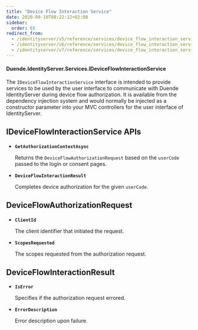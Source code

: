 ```yaml
---
title: "Device Flow Interaction Service"
date: 2020-09-10T08:22:12+02:00
sidebar:
  order: 65
redirect_from:
  - /identityserver/v5/reference/services/device_flow_interaction_service/
  - /identityserver/v6/reference/services/device_flow_interaction_service/
  - /identityserver/v7/reference/services/device_flow_interaction_service/
---
```


#### Duende.IdentityServer.Services.IDeviceFlowInteractionService

The `IDeviceFlowInteractionService` interface is intended to provide services to be used by the user interface to
communicate with Duende IdentityServer during device flow authorization.
It is available from the dependency injection system and would normally be injected as a constructor parameter into your
MVC controllers for the user interface of IdentityServer.

## IDeviceFlowInteractionService APIs

* **`GetAuthorizationContextAsync`**

  Returns the `DeviceFlowAuthorizationRequest` based on the `userCode` passed to the login or consent pages.

* **`DeviceFlowInteractionResult`**

  Completes device authorization for the given `userCode`.

## DeviceFlowAuthorizationRequest

* **`ClientId`**

  The client identifier that initiated the request.

* **`ScopesRequested`**

  The scopes requested from the authorization request.

## DeviceFlowInteractionResult

* **`IsError`**

  Specifies if the authorization request errored.

* **`ErrorDescription`**

  Error description upon failure.
